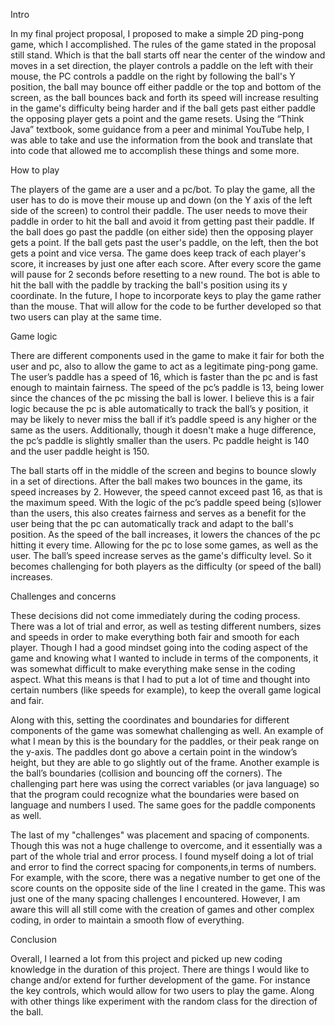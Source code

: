 Intro

In my final project proposal, I proposed to make a simple 2D ping-pong game, which I accomplished. 
The rules of the game stated in the proposal still stand. Which is that the ball starts off near the center 
of the window and moves in a set direction, the player controls a paddle on the left with their mouse, 
the PC controls a paddle on the right by following the ball's Y position, the ball may bounce off either 
paddle or the top and bottom of the screen, as the ball bounces back and forth its speed will increase 
resulting in the game's difficulty being harder and if the ball gets past either paddle the opposing 
player gets a point and the game resets. Using the “Think Java” textbook, some guidance from a peer and 
minimal YouTube help, I was able to take and use the information from the book and translate that into code 
that allowed me to accomplish these things and some more. 

How to play

The players of the game are a user and a pc/bot. To play the game, all the user has to do is move their mouse up 
and down (on the Y axis of the left side of the screen) to control their paddle. The user needs to move their paddle 
in order to hit the ball and avoid it from getting past their paddle. If the ball does go past the paddle 
(on either side) then the opposing player gets a point. If the ball gets past the user's paddle, on the left, 
then the bot gets a point and vice versa. The game does keep track of each player's score, it increases by just
one after each score. After every score the game will pause for 2 seconds before resetting to a new round. 
The bot is able to hit the ball with the paddle by tracking the ball's position using its y coordinate. In the 
future, I hope to incorporate keys to play the game rather than the mouse. That will allow for the code to be further
developed so that two users can play at the same time.

Game logic

There are different components used in the game to make it fair for both the user and pc, also to allow the game 
to act as a legitimate ping-pong game. The user’s paddle has a speed of 16, which is faster than the pc and is fast
enough to maintain fairness. The speed of the pc’s paddle is 13, being lower since the chances of the pc missing the ball is lower. 
I believe this is a fair logic because the pc is able automatically to track the ball’s y position, it may be likely to 
never miss the ball if it’s paddle speed is any higher or the same as the users. Additionally, though it doesn't make a 
huge difference, the pc’s paddle is slightly smaller than the users. Pc paddle height is 140 and the user paddle height is 150.

The ball starts off in the middle of the screen and begins to bounce slowly in a set of directions. After the ball 
makes two bounces in the game, its speed increases by 2. However, the speed cannot exceed past 16, as that is the maximum 
speed. With the logic of the pc’s paddle speed being  (s)lower than the users, this also creates fairness and serves 
as a benefit for the user being that the pc can automatically track and adapt to the ball's position. As the speed of 
the ball increases, it lowers the chances of the pc hitting it every time. Allowing for the pc to lose some games, as 
well as the user. The ball’s speed increase serves as the game's difficulty level. So it becomes challenging for both 
players as the difficulty (or speed of the ball) increases. 

Challenges and concerns

These decisions did not come immediately during the coding process. There was a lot of trial and error, as well as 
testing different numbers, sizes and speeds in order to make everything both fair and smooth for each player. Though
I had a good mindset going into the coding aspect of the game and knowing what I wanted to include in terms of the 
components, it was somewhat difficult to make everything make sense in the coding aspect. What this means is that I 
had to put a lot of time and thought into certain numbers (like speeds for example), to keep the overall game logical and fair. 

Along with this, setting the coordinates and boundaries for different components of the game was somewhat challenging 
as well. An example of what I mean by this is the boundary for the paddles, or their peak range on the y-axis. The paddles
dont go above a certain point in the window’s height, but they are able to go slightly out of the frame. Another 
example is the ball’s boundaries (collision and bouncing off the corners). The challenging part here was using the 
correct variables (or java language) so that the program could recognize what the boundaries were based on language 
and numbers I used. The same goes for the paddle components as well. 

The last of my "challenges" was placement and spacing of components. Though this was not a huge challenge to overcome, 
and it essentially was a part of the whole trial and error process. I found myself doing a lot of trial and error to 
find the correct spacing for components,in terms of numbers. For example, with the score, there was a negative number 
to get one of the score counts on the opposite side of the line I created in the game. This was just one of the many 
spacing challenges I encountered. However, I am aware this will all still come with the creation of games and other complex 
coding, in order to maintain a smooth flow of everything. 

Conclusion

Overall, I learned a lot from this project and picked up new coding knowledge in the duration of this project. 
There are things I would like to change and/or extend for further development of the game. For instance the key controls, 
which would allow for two users to play the game. Along with other things like experiment with the random class for the 
direction of the ball. 
